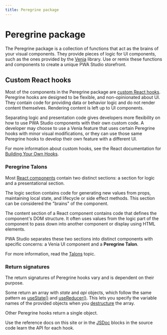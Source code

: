 ```yaml
---
title: Peregrine package
---
```


# Peregrine package

The Peregrine package is a collection of functions that act as the brains of your visual components.
They provide pieces of logic for UI components, such as the ones provided by the [Venia][] library.
Use or remix these functions and components to create a unique PWA Studio storefront.

[venia]: /guides/packages/venia/

## Custom React hooks

Most of the components in the Peregrine package are [custom React hooks][].
Peregrine hooks are designed to be flexible, and non-opinionated about UI.
They contain code for providing data or behavior logic and do not render content themselves.
Rendering content is left up to UI components.

[custom react hooks]: https://reactjs.org/docs/hooks-custom.html

Separating logic and presentation code gives developers more flexibility on how to use PWA Studio components with their own custom code.
A developer may choose to use a Venia feature that uses certain Peregrine hooks with minor visual modifications, or
they can use those same Peregrine hooks to develop their own feature with a different UI.

For more information about custom hooks, see the React documentation for [Building Your Own Hooks][].

[building your own hooks]: https://reactjs.org/docs/hooks-custom.html

### Peregrine Talons

Most [React components][] contain two distinct sections: a section for logic and a presentational section.

[react components]: https://reactjs.org/docs/components-and-props.html

The logic section contains code for generating new values from props, maintaining local state, and lifecycle or side effect methods.
This section can be considered the "brains" of the component.

The content section of a React component contains code that defines the component's DOM structure.
It often uses values from the logic part of the component to pass down into another component or display using HTML elements.

PWA Studio separates these two sections into distinct components with specific concerns: a Venia UI component and a **Peregrine Talon**.

For more information, read the [Talons][] topic.

[talons]: /guides/general-concepts/talons/

### Return signatures

The return signatures of Peregrine hooks vary and is dependent on their purpose.

Some return an array with _state_ and _api_ objects, which follow the same pattern as [useState()][] and [useReducer()][].
This lets you specify the variable names of the provided objects when you [destructure][] the array.

[usestate()]: https://reactjs.org/docs/hooks-reference.html#usestate
[usereducer()]: https://reactjs.org/docs/hooks-reference.html#usereducer
[destructure]: https://developer.mozilla.org/en-US/docs/Web/JavaScript/Reference/Operators/Destructuring_assignment

Other Peregrine hooks return a single object.

Use the reference docs on this site or in the [JSDoc][] blocks in the source code learn the API for each hook.

[jsdoc]: https://devdocs.io/jsdoc/
